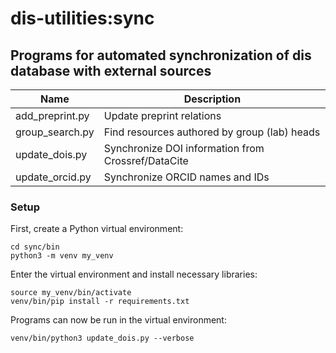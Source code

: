 # dis-utilities:sync

## Programs for automated synchronization of dis database with external sources

| Name            | Description                                        |
| --------------- | -------------------------------------------------- |
| add_preprint.py | Update preprint relations                          |
| group_search.py | Find resources authored by group (lab) heads       |
| update_dois.py  | Synchronize DOI information from Crossref/DataCite |
| update_orcid.py | Synchronize ORCID names and IDs                    |

### Setup

First, create a Python virtual environment:

    cd sync/bin
    python3 -m venv my_venv

Enter the virtual environment and install necessary libraries:

    source my_venv/bin/activate
    venv/bin/pip install -r requirements.txt

Programs can now be run in the virtual environment:

    venv/bin/python3 update_dois.py --verbose
